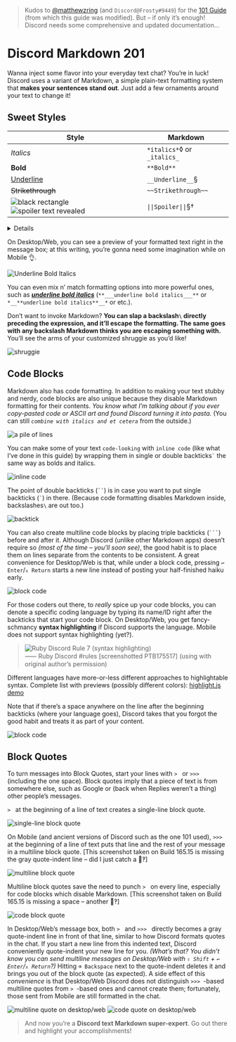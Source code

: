 > Kudos to [@matthewzring][] (and `Discord@Frosty#9449`) for the [101 Guide][] (from which this guide was modified).
> But – if only it’s enough! Discord needs some comprehensive and updated documentation…

[@matthewzring]: https://github.com/matthewzring
[101 Guide]: https://gist.github.com/matthewzring/9f7bbfd102003963f9be7dbcf7d40e51


# Discord Markdown 201

Wanna inject some flavor into your everyday text chat? You’re in luck!
Discord uses a variant of Markdown, a simple plain-text formatting system that **makes your sentences stand out**.
Just add a few ornaments around your text to change it!


## Sweet Styles

| Style | Markdown |
|-|-|
| *Italics* | `*italics*`◊ or `_italics_` |
| **Bold** |  `**Bold**` |
| <u>Underline</u> | `__Underline__`§ |
| ~~Strikethrough~~ | `~~Strikethrough~~` |
| ![black rectangle](images/spoiler0.png) ![spoiler text revealed](images/spoiler1.png) | `\|\|Spoiler\|\|`§† |

<details>
  
  * ◊ Does not apply if a space follows the first `*` (i.e., `* text*` or `* text *`) [tested PTB 175517]
  * § These are possibly unique to Discord’s Markdown and not found on other Markdown apps like GitHub
  * † Unlike other formatting options, spoilers can span multiple lines.
      Check out [Discord’s support article on spoilers][spoiler].
  
</details>

[spoiler]: https://support.discord.com/hc/en-us/articles/360022320632-Spoiler-Tags-

On Desktop/Web, you can see a preview of your formatted text right in the message box;
at this writing, you’re gonna need some imagination while on Mobile 👌.

![Underline Bold Italics](images/markdown1.png)

You can even mix n’ match formatting options into more powerful ones, such as ***<u>underline bold italics</u>***
(`**___underline bold italics___**` or `*__**underline bold italics**__*` or etc.).

Don’t want to invoke Markdown?
**You can slap a backslash`\` directly preceding the expression, and it’ll escape the formatting.
The same goes with any backslash Markdown thinks you are escaping something with.**
You’ll see the arms of your customized shruggie as you’d like!

![shruggie](images/markdown0.png)


## Code Blocks

Markdown also has code formatting. In addition to making your text stubby and nerdy,
code blocks are also unique because they disable Markdown formatting for their contents.
*You know what I’m talking about if you ever copy-pasted code or ASCII art and found Discord turning it into pasta.*
(You can still *`combine with italics and et cetera`* from the outside.)

![a pile of lines](images/code0.png)

You can make some of your text `code-looking` with `inline code` (like what I’ve done in this guide)
by wrapping them in single or double backticks`` ` `` the same way as bolds and italics.

![inline code](images/code1.png)

The point of double backticks (``` `` ```) is in case you want to put single backticks (`` ` ``) in there.
(Because code formatting disables Markdown inside, backslashes`\` are out too.)

![backtick](images/code2.png)

You can also create multiline code blocks by placing triple backticks (```` ``` ````) before and after it.
Although Discord (unlike other Markdown apps) doesn’t require so *(most of the time – you’ll soon see)*,
the good habit is to place them on lines separate from the contents to be consistent.
A great convenience for Desktop/Web is that, while under a block code,
pressing `↩ Enter`/`⌅ Return` starts a new line instead of posting your half-finished haiku early.

![block code](images/code3.png)

For those coders out there, to *really* spice up your code blocks,
you can denote a specific coding language by typing its name/ID right after the backticks that start your code block.
On Desktop/Web, you get fancy-schmancy **syntax highlighting** if Discord supports the language.
Mobile does not support syntax highlighting (yet?).

> ![Ruby Discord Rule 7 (syntax highlighting)](images/code4.png)
> <br> ⸺ Ruby Discord #rules [screenshotted PTB175517] (using with original author’s permission)

Different languages have more-or-less different approaches to highlightable syntax.
Complete list with previews (possibly different colors): [highlight.js demo](https://highlightjs.org/static/demo/)

Note that if there’s a space anywhere on the line after the beginning backticks (where your language goes),
Discord takes that you forgot the good habit and treats it as part of your content.

![block code](images/code5.png)

## Block Quotes

To turn messages into Block Quotes, start your lines with `> ` or `>>> ` (including the one space).
Block quotes imply that a piece of text is from somewhere else,
such as Google or (back when Replies weren’t a thing) other people’s messages.

`> ` at the beginning of a line of text creates a single-line block quote.

![single-line block quote](images/quote1.png)

On Mobile (and ancient versions of Discord such as the one 101 used),
`>>> ` at the beginning of a line of text puts that line and the rest of your message in a multiline block quote.
[This screenshot taken on Build 165.15 is missing the gray quote-indent line – did I just catch a 🐛‽]

![multiline block quote](images/quote3.png)

Multiline block quotes save the need to punch `> ` on every line, especially for code blocks which disable Markdown.
[This screenshot taken on Build 165.15 is missing a space – another 🐛‽]

![code block quote](images/quote5.png)

In Desktop/Web’s message box, both `> ` and `>>> ` directly becomes a gray quote-indent line in front of that line,
similar to how Discord formats quotes in the chat. If you start a new line from this indented text,
Discord conveniently quote-indent your new line for you.
*(What’s that? You didn’t know you can send multiline messages on Desktop/Web with `⇧ Shift` + `↩ Enter`/`⌅ Return`?)*
Hitting `⌫ Backspace` next to the quote-indent deletes it and brings you out of the block quote (as expected).
A side effect of this *convenience* is that Desktop/Web Discord does not distinguish `>>> `-based multiline quotes from
`> `-based ones and cannot create them; fortunately, those sent from Mobile are still formatted in the chat.

![multiline quote on desktop/web](images/quote4.png)
![code quote on desktop/web](images/quote6.png)


> And now you’re a **Discord text Markdown super-expert**. Go out there and highlight your accomplishments!
